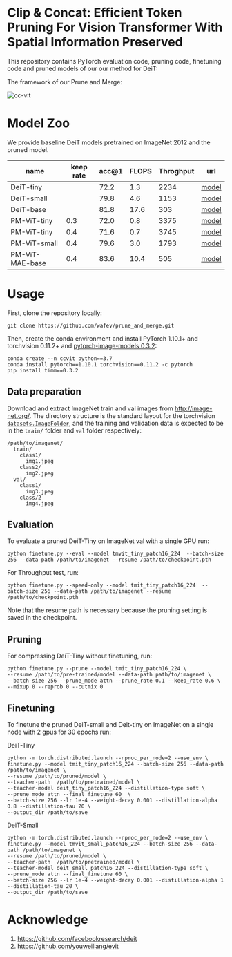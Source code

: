 # Clip & Concat: Efficient Token Pruning For Vision Transformer With Spatial Information Preserved 

This repository contains PyTorch evaluation code, pruning code, finetuning code and pruned models of our our method for DeiT:
 
The framework of our Prune and Merge:

![cc-vit](.github/framework2.0.png)

# Model Zoo

We provide baseline DeiT models pretrained on ImageNet 2012 and the pruned model.

| name | keep rate |acc@1 | FLOPS | Throghput | url |
| ---  | ---       |  --- | --- | --- | --- |
| DeiT-tiny | |72.2 | 1.3 | 2234 | [model](https://dl.fbaipublicfiles.com/deit/deit_tiny_patch16_224-a1311bcf.pth) |
| DeiT-small | |79.8 | 4.6 | 1153| [model](https://dl.fbaipublicfiles.com/deit/deit_small_patch16_224-cd65a155.pth) |
| DeiT-base | |81.8 | 17.6 | 303 | [model](https://dl.fbaipublicfiles.com/deit/deit_base_patch16_224-b5f2ef4d.pth) |
| PM-ViT-tiny |0.3 |72.0 | 0.8 | 3375 | [model](https://dl.fbaipublicfiles.com/deit/deit_tiny_distilled_patch16_224-b40b3cf7.pth) |
| PM-ViT-tiny | 0.4 | 71.6|0.7 | 3745 | [model](https://dl.fbaipublicfiles.com/deit/deit_small_distilled_patch16_224-649709d9.pth) |
| PM-ViT-small | 0.4|79.6  | 3.0 | 1793 | [model](https://dl.fbaipublicfiles.com/deit/deit_base_distilled_patch16_224-df68dfff.pth) |
| PM-ViT-MAE-base |0.4 |83.6  | 10.4 | 505 | [model](https://dl.fbaipublicfiles.com/deit/deit_base_patch16_384-8de9b5d1.pth) |

# Usage

First, clone the repository locally:
```
git clone https://github.com/wafev/prune_and_merge.git
```
Then, create the conda environment and install PyTorch 1.10.1+ and torchvision 0.11.2+ and [pytorch-image-models 0.3.2](https://github.com/rwightman/pytorch-image-models):

```
conda create --n ccvit python==3.7
conda install pytorch==1.10.1 torchvision==0.11.2 -c pytorch
pip install timm==0.3.2
```

## Data preparation

Download and extract ImageNet train and val images from http://image-net.org/.
The directory structure is the standard layout for the torchvision [`datasets.ImageFolder`](https://pytorch.org/docs/stable/torchvision/datasets.html#imagefolder), and the training and validation data is expected to be in the `train/` folder and `val` folder respectively:

```
/path/to/imagenet/
  train/
    class1/
      img1.jpeg
    class2/
      img2.jpeg
  val/
    class1/
      img3.jpeg
    class/2
      img4.jpeg
```

## Evaluation
To evaluate a pruned DeiT-Tiny on ImageNet val with a single GPU run:
```
python finetune.py --eval --model tmvit_tiny_patch16_224  --batch-size 256 --data-path /path/to/imagenet --resume /path/to/checkpoint.pth
```

For Throughput test, run:
```
python finetune.py --speed-only --model tmit_tiny_patch16_224  --batch-size 256 --data-path /path/to/imagenet --resume /path/to/checkpoint.pth
```

Note that the resume path is necessary because the pruning setting is saved in the checkpoint. 

## Pruning

For compressing DeiT-Tiny without finetuning, run:
```
python finetune.py --prune --model tmit_tiny_patch16_224 \
--resume /path/to/pre-trained/model --data-path path/to/imagenet \
--batch-size 256 --prune_mode attn --prune_rate 0.1 --keep_rate 0.6 \
--mixup 0 --reprob 0 --cutmix 0 
```
## Finetuning

To finetune the pruned DeiT-small and Deit-tiny on ImageNet on a single node with 2 gpus for 30 epochs run:

DeiT-Tiny
```
python -m torch.distributed.launch --nproc_per_node=2 --use_env \
finetune.py --model tmit_tiny_patch16_224 --batch-size 256 --data-path /path/to/imagenet \
--resume /path/to/pruned/model \
--teacher-path  /path/to/pretrained/model \
--teacher-model deit_tiny_patch16_224 --distillation-type soft \
--prune_mode attn --final_finetune 60  \
--batch-size 256 --lr 1e-4 --weight-decay 0.001 --distillation-alpha 0.8 --distillation-tau 20 \
--output_dir /path/to/save
```

DeiT-Small
```
python -m torch.distributed.launch --nproc_per_node=2 --use_env \
finetune.py --model tmvit_small_patch16_224 --batch-size 256 --data-path /path/to/imagenet \
--resume /path/to/pruned/model \
--teacher-path  /path/to/pretrained/model \
--teacher-model deit_small_patch16_224 --distillation-type soft \
--prune_mode attn --final_finetune 60 \
--batch-size 256 --lr 1e-4 --weight-decay 0.001 --distillation-alpha 1 --distillation-tau 20 \
--output_dir /path/to/save
```

# Acknowledge
1. https://github.com/facebookresearch/deit
2. https://github.com/youweiliang/evit
